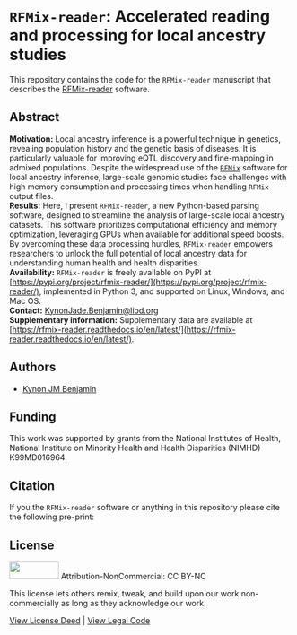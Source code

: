 # `RFMix-reader`: Accelerated reading and processing for local ancestry studies

This repository contains the code for the `RFMix-reader` manuscript that describes the [RFMix-reader](https://github.com/heart-gen/rfmix_reader) software.

## Abstract
**Motivation:** Local ancestry inference is a powerful technique in genetics, revealing population history and the genetic basis of diseases. It is particularly valuable 
for improving eQTL discovery and fine-mapping in admixed populations. Despite the widespread use of the [`RFMix`](https://github.com/slowkoni/rfmix) software for local 
ancestry inference, large-scale genomic studies face challenges with high memory consumption and processing times when handling `RFMix` output files.<br /> **Results:** 
Here, I present `RFMix-reader`, a new Python-based parsing software, designed to streamline the analysis of large-scale local ancestry datasets. This software prioritizes 
computational efficiency and memory optimization, leveraging GPUs when available for additional speed boosts. By overcoming these data processing hurdles, `RFMix-reader` 
empowers researchers to unlock the full potential of local ancestry data for understanding human health and health disparities.<br /> **Availability:** `RFMix-reader` is 
freely available on PyPI at [https://pypi.org/project/rfmix-reader/](https://pypi.org/project/rfmix-reader/), implemented in Python 3, and supported on Linux, Windows, and 
Mac OS.<br /> **Contact:** [KynonJade.Benjamin@libd.org](KynonJade.Benjamin@libd.org)<br /> **Supplementary information:** Supplementary data are available at 
[https://rfmix-reader.readthedocs.io/en/latest/](https://rfmix-reader.readthedocs.io/en/latest/).

## Authors
* [Kynon JM Benjamin](https://github.com/Krotosbenjamin)

## Funding

This work was supported by grants from the National Institutes of Health, National Institute on Minority Health and Health Disparities (NIMHD) K99MD016964.

## Citation

If you the `RFMix-reader` software or anything in this repository please cite the following pre-print:

## License

<img src="https://licensebuttons.net/l/by-nc/3.0/88x31.png" alt width="88" height="31" scale="0"> Attribution-NonCommercial: CC BY-NC

This license lets others remix, tweak, and build upon our work non-commercially as long as they acknowledge our work.

[View License Deed](https://creativecommons.org/licenses/by-nc/4.0) | [View Legal Code](https://creativecommons.org/licenses/by-nc/4.0/legalcode)
